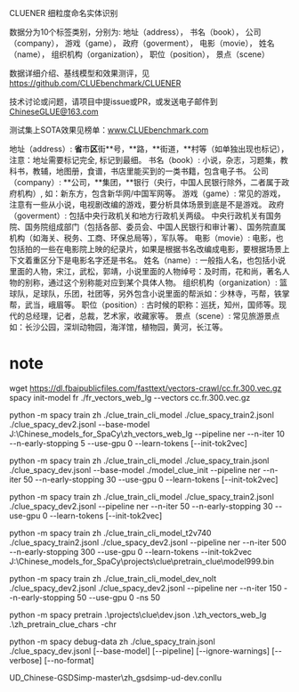CLUENER 细粒度命名实体识别

数据分为10个标签类别，分别为: 
地址（address），
书名（book），
公司（company），
游戏（game），
政府（goverment），
电影（movie），
姓名（name），
组织机构（organization），
职位（position），
景点（scene）

数据详细介绍、基线模型和效果测评，见 https://github.com/CLUEbenchmark/CLUENER

技术讨论或问题，请项目中提issue或PR，或发送电子邮件到 ChineseGLUE@163.com

测试集上SOTA效果见榜单：www.CLUEbenchmark.com

地址（address）: **省**市**区**街**号，**路，**街道，**村等（如单独出现也标记），注意：地址需要标记完全, 标记到最细。
书名（book）: 小说，杂志，习题集，教科书，教辅，地图册，食谱，书店里能买到的一类书籍，包含电子书。
公司（company）: **公司，**集团，**银行（央行，中国人民银行除外，二者属于政府机构）, 如：新东方，包含新华网/中国军网等。
游戏（game）: 常见的游戏，注意有一些从小说，电视剧改编的游戏，要分析具体场景到底是不是游戏。
政府（goverment）: 包括中央行政机关和地方行政机关两级。 中央行政机关有国务院、国务院组成部门（包括各部、委员会、中国人民银行和审计署）、国务院直属机构（如海关、税务、工商、环保总局等），军队等。
电影（movie）: 电影，也包括拍的一些在电影院上映的纪录片，如果是根据书名改编成电影，要根据场景上下文着重区分下是电影名字还是书名。
姓名（name）: 一般指人名，也包括小说里面的人物，宋江，武松，郭靖，小说里面的人物绰号：及时雨，花和尚，著名人物的别称，通过这个别称能对应到某个具体人物。
组织机构（organization）: 篮球队，足球队，乐团，社团等，另外包含小说里面的帮派如：少林寺，丐帮，铁掌帮，武当，峨眉等。
职位（position）: 古时候的职称：巡抚，知州，国师等。现代的总经理，记者，总裁，艺术家，收藏家等。
景点（scene）: 常见旅游景点如：长沙公园，深圳动物园，海洋馆，植物园，黄河，长江等。

# note
wget https://dl.fbaipublicfiles.com/fasttext/vectors-crawl/cc.fr.300.vec.gz
spacy init-model fr ./fr_vectors_web_lg --vectors cc.fr.300.vec.gz

python -m spacy train zh ./clue_train_cli_model ./clue_spacy_train2.jsonl ./clue_spacy_dev2.jsonl --base-model J:\Chinese_models_for_SpaCy\zh_vectors_web_lg --pipeline ner --n-iter 10 --n-early-stopping 5 --use-gpu 0 --learn-tokens [--init-tok2vec]

python -m spacy train zh ./clue_train_cli_model ./clue_spacy_train.jsonl ./clue_spacy_dev.jsonl --base-model ./model_clue_init --pipeline ner --n-iter 50 --n-early-stopping 30 --use-gpu 0 --learn-tokens [--init-tok2vec]

python -m spacy train zh ./clue_train_cli_model ./clue_spacy_train2.jsonl ./clue_spacy_dev2.jsonl --pipeline ner --n-iter 50 --n-early-stopping 30 --use-gpu 0 --learn-tokens [--init-tok2vec]

python -m spacy train zh ./clue_train_cli_model_t2v740 ./clue_spacy_train2.jsonl ./clue_spacy_dev2.jsonl --pipeline ner --n-iter 500 --n-early-stopping 300 --use-gpu 0 --learn-tokens --init-tok2vec J:\Chinese_models_for_SpaCy\projects\clue\pretrain_clue\model999.bin

python -m spacy train zh ./clue_train_cli_model_dev_nolt ./clue_spacy_dev2.jsonl ./clue_spacy_dev2.jsonl --pipeline ner --n-iter 150 --n-early-stopping 50 --use-gpu 0 -ns 50

python -m spacy pretrain .\projects\clue\dev.json .\zh_vectors_web_lg .\zh_pretrain_clue_chars -chr

python -m spacy debug-data zh ./clue_spacy_train.jsonl ./clue_spacy_dev.jsonl [--base-model] [--pipeline] [--ignore-warnings] [--verbose] [--no-format]

UD_Chinese-GSDSimp-master\zh_gsdsimp-ud-dev.conllu